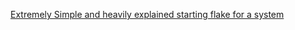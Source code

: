 [Extremely Simple and heavily explained starting flake for a system](https://nixos-and-flakes.thiscute.world/nixos-with-flakes/nixos-with-flakes-enabled)